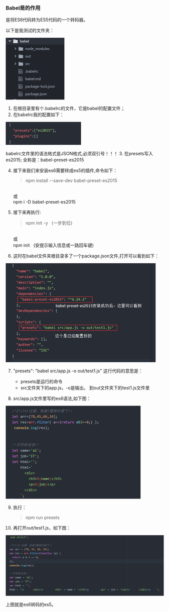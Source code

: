 ### Babel是的作用
是将ES6代码转为ES5代码的一个转码器。

以下是我测试的文件夹：

![](assets/markdown-img-paste-20171108145610195.png)

1. 在根目录里有个.babelrc的文件，它是babel的配置文件；
2. 在babelrc我的配置如下：

![](assets/markdown-img-paste-20171108145847766.png)

   babelrc文件里的语法格式是JSON格式,必须双引号！！！
3. 在presets写入es2015; 全称是：babel-preset-es2015

4. 接下来我们来安装es6需要转成es5的插件,命令如下：
     > npm install --save-dev babel-preset-es2015
     <br>
     或
     <br>
     npm i -D babel-preset-es2015

5. 接下来再执行:
    > npm init -y  &nbsp;&nbsp;(一步到位)
    <br>
     或
    <br>
    npm init  &nbsp;&nbsp;(安提示输入信息或一路回车键)

6. 这时在babel文件夹根目录多了一个package.json文件,打开可以看到如下：

![](assets/markdown-img-paste-20171108153126113.png)

7. "presets": "babel src/app.js -o out/test1.js" 这行代码的意思是：
      - presets是运行的命令
      - src文件夹下的app.js，-o是输出， 到out文件夹下的test1.js文件里


8. src/app.js文件里写的es6语法,如下图：

![](assets/markdown-img-paste-20171108153634469.png)

9. 执行：
     >  npm run presets

10. 再打开out/test1.js，如下图：

  ![](assets/markdown-img-paste-20171108153840378.png)
  
  上图就是es6转码的es5。

